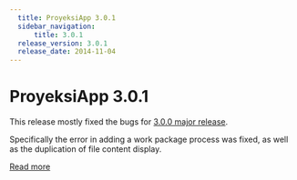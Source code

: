 ```yaml
---
  title: ProyeksiApp 3.0.1
  sidebar_navigation:
      title: 3.0.1
  release_version: 3.0.1
  release_date: 2014-11-04
---
```



# ProyeksiApp 3.0.1

This release mostly fixed the bugs for [3.0.0 major
release](/release-notes/3-0-0/).

Specifically the error in adding a work package process was fixed, as
well as the duplication of file content display.

[Read more](https://community.proyeksi.id/versions/296)

